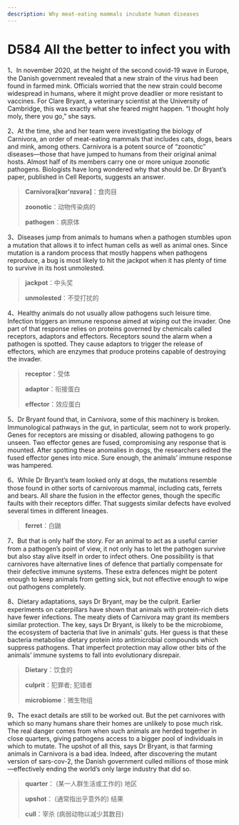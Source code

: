 ```yaml
---
description: Why meat-eating mammals incubate human diseases
---
```


# D584 All the better to infect you with
1、In november 2020, at the height of the second covid-19 wave in Europe, the Danish government revealed that a new strain of the virus had been found in farmed mink. Officials worried that the new strain could become widespread in humans, where it might prove deadlier or more resistant to vaccines. For Clare Bryant, a veterinary scientist at the University of Cambridge, this was exactly what she feared might happen. “I thought holy moly, there you go,” she says.

2、At the time, she and her team were investigating the biology of Carnivora, an order of meat-eating mammals that includes cats, dogs, bears and mink, among others. Carnivora is a potent source of “zoonotic” diseases—those that have jumped to humans from their original animal hosts. Almost half of its members carry one or more unique zoonotic pathogens. Biologists have long wondered why that should be. Dr Bryant’s paper, published in Cell Reports, suggests an answer.

> **Carnivora[kɑr'nɪvərə]**：食肉目
>
> **zoonotic**：动物传染病的
>
> **pathogen**：病原体
>

3、Diseases jump from animals to humans when a pathogen stumbles upon a mutation that allows it to infect human cells as well as animal ones. Since mutation is a random process that mostly happens when pathogens reproduce, a bug is most likely to hit the jackpot when it has plenty of time to survive in its host unmolested.

> **jackpot**：中头奖
>
> **unmolested**：不受打扰的
>

4、Healthy animals do not usually allow pathogens such leisure time. Infection triggers an immune response aimed at wiping out the invader. One part of that response relies on proteins governed by chemicals called receptors, adaptors and effectors. Receptors sound the alarm when a pathogen is spotted. They cause adaptors to trigger the release of effectors, which are enzymes that produce proteins capable of destroying the invader.

> **receptor**：受体
>
> **adaptor**：衔接蛋白
>
> **effector**：效应蛋白
>

5、Dr Bryant found that, in Carnivora, some of this machinery is broken. Immunological pathways in the gut, in particular, seem not to work properly. Genes for receptors are missing or disabled, allowing pathogens to go unseen. Two effector genes are fused, compromising any response that is mounted. After spotting these anomalies in dogs, the researchers edited the fused effector genes into mice. Sure enough, the animals’ immune response was hampered.

6、While Dr Bryant’s team looked only at dogs, the mutations resemble those found in other sorts of carnivorous mammal, including cats, ferrets and bears. All share the fusion in the effector genes, though the specific faults with their receptors differ. That suggests similar defects have evolved several times in different lineages.

> **ferret**：白鼬
>

7、But that is only half the story. For an animal to act as a useful carrier from a pathogen’s point of view, it not only has to let the pathogen survive but also stay alive itself in order to infect others. One possibility is that carnivores have alternative lines of defence that partially compensate for their defective immune systems. These extra defences might be potent enough to keep animals from getting sick, but not effective enough to wipe out pathogens completely.

8、Dietary adaptations, says Dr Bryant, may be the culprit. Earlier experiments on caterpillars have shown that animals with protein-rich diets have fewer infections. The meaty diets of Carnivora may grant its members similar protection. The key, says Dr Bryant, is likely to be the microbiome, the ecosystem of bacteria that live in animals’ guts. Her guess is that these bacteria metabolise dietary protein into antimicrobial compounds which suppress pathogens. That imperfect protection may allow other bits of the animals’ immune systems to fall into evolutionary disrepair.

> **Dietary**：饮食的
>
> **culprit**：犯罪者; 犯错者
>
> **microbiome**：微生物组
>

9、The exact details are still to be worked out. But the pet carnivores with which so many humans share their homes are unlikely to pose much risk. The real danger comes from when such animals are herded together in close quarters, giving pathogens access to a bigger pool of individuals in which to mutate. The upshot of all this, says Dr Bryant, is that farming animals in Carnivora is a bad idea. Indeed, after discovering the mutant version of sars-cov-2, the Danish government culled millions of those mink—effectively ending the world’s only large industry that did so.

> **quarter**： (某一人群生活或工作的) 地区
>
> **upshot**： (通常指出乎意外的) 结果
>
> **cull**：宰杀 (病弱动物以减少其数目)
>

